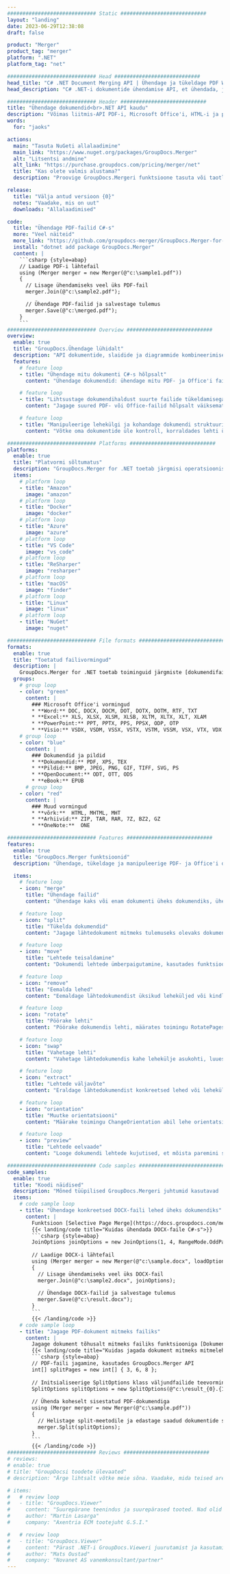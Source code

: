 ```yaml
---
############################# Static ############################
layout: "landing"
date: 2023-06-29T12:38:08
draft: false

product: "Merger"
product_tag: "merger"
platform: ".NET"
platform_tag: "net"

############################# Head ############################
head_title: "C# .NET Document Merging API | Ühendage ja tükeldage PDF Word Excel EPUB"
head_description: "C# .NET-i dokumentide ühendamise API, et ühendada, jagada, vahetada või eemaldada dokumendilehti PDF-ist, Microsoft Wordist, Excelist, esitlustest, Visio- ja pildivormingutest."

############################# Header ############################
title: "Ühendage dokumendid<br>.NET API kaudu"
description: "Võimas liitmis-API PDF-i, Microsoft Office'i, HTML-i ja pildifailide töötlemiseks."
words:
  for: "jaoks"

actions:
  main: "Tasuta NuGeti allalaadimine"
  main_link: "https://www.nuget.org/packages/GroupDocs.Merger"
  alt: "Litsentsi andmine"
  alt_link: "https://purchase.groupdocs.com/pricing/merger/net"
  title: "Kas olete valmis alustama?"
  description: "Proovige GroupDocs.Mergeri funktsioone tasuta või taotlege litsentsi"

release:
  title: "Välja antud versioon {0}"
  notes: "Vaadake, mis on uut"
  downloads: "Allalaadimised"

code:
  title: "Ühendage PDF-failid C#-s"
  more: "Veel näiteid"
  more_link: "https://github.com/groupdocs-merger/GroupDocs.Merger-for-.NET"
  install: "dotnet add package GroupDocs.Merger"
  content: |
    ```csharp {style=abap}   
    // Laadige PDF-i lähtefail
    using (Merger merger = new Merger(@"c:\sample1.pdf"))
    {
      // Lisage ühendamiseks veel üks PDF-fail
      merger.Join(@"c:\sample2.pdf");

      // Ühendage PDF-failid ja salvestage tulemus
      merger.Save(@"c:\merged.pdf");
    }
    ```
############################# Overview ############################
overview:
  enable: true
  title: "GroupDocs.Ühendage lühidalt"
  description: "API dokumentide, slaidide ja diagrammide kombineerimiseks, tükeldamiseks, vahetamiseks, kärpimiseks või eemaldamiseks .NET-i rakendustes"
  features:
    # feature loop
    - title: "Ühendage mitu dokumenti C#-s hõlpsalt"
      content: "Ühendage dokumendid: ühendage mitu PDF- ja Office'i faili sujuvalt üheks dokumendiks, toetades laia valikut vorminguid. GroupDocs.Merger for .NET muudab dokumentide liitmise kiireks ja probleemivabaks."

    # feature loop
    - title: "Lihtsustage dokumendihaldust suurte failide tükeldamisega"
      content: "Jagage suured PDF- või Office-failid hõlpsalt väiksemateks, paremini hallatavateks osadeks. GroupDocs.Merger for .NET võimaldab teil dokumente tükeldada konkreetsete lehtede, vahemike alusel või isegi üksikuid lehti vaevata eraldada."

    # feature loop
    - title: "Manipuleerige lehekülgi ja kohandage dokumendi struktuuri – järjestage ümber, vahetage või eemaldage"
      content: "Võtke oma dokumentide üle kontroll, korraldades lehti ümber, eemaldades soovimatud lehed või lisades uusi. GroupDocs.Merger for .NET annab teile võimaluse manipuleerida dokumendi struktuuriga, võimaldades teil kohandada ja kohandada faile vastavalt teie konkreetsetele vajadustele."

############################# Platforms ############################
platforms:
  enable: true
  title: "Platvormi sõltumatus"
  description: "GroupDocs.Merger for .NET toetab järgmisi operatsioonisüsteeme, raamistikke ja paketihaldureid"
  items:
    # platform loop
    - title: "Amazon"
      image: "amazon"
    # platform loop
    - title: "Docker"
      image: "docker"
    # platform loop
    - title: "Azure"
      image: "azure"
    # platform loop
    - title: "VS Code"
      image: "vs_code"
    # platform loop
    - title: "ReSharper"
      image: "resharper"
    # platform loop
    - title: "macOS"
      image: "finder"
    # platform loop
    - title: "Linux"
      image: "linux"
    # platform loop
    - title: "NuGet"
      image: "nuget"

############################# File formats ############################
formats:
  enable: true
  title: "Toetatud failivormingud"
  description: |
    GroupDocs.Merger for .NET toetab toiminguid järgmiste [dokumendifailivormingutega](https://docs.groupdocs.com/merger/net/supported-document-formats/).
  groups:
    # group loop
    - color: "green"
      content: |
        ### Microsoft Office'i vormingud
        * **Word:** DOC, DOCX, DOCM, DOT, DOTX, DOTM, RTF, TXT
        * **Excel:** XLS, XLSX, XLSM, XLSB, XLTM, XLTX, XLT, XLAM
        * **PowerPoint:** PPT, PPTX, PPS, PPSX, ODP, OTP
        * **Visio:** VSDX, VSDM, VSSX, VSTX, VSTM, VSSM, VSX, VTX, VDX
    # group loop
    - color: "blue"
      content: |
        ### Dokumendid ja pildid
        * **Dokumendid:** PDF, XPS, TEX
        * **Pildid:** BMP, JPEG, PNG, GIF, TIFF, SVG, PS
        * **OpenDocument:** ODT, OTT, ODS
        * **eBook:** EPUB
      # group loop
    - color: "red"
      content: |
        ### Muud vormingud
        * **võrk:**  HTML, MHTML, MHT
        * **Arhiivid:** ZIP, TAR, RAR, 7Z, BZ2, GZ
        * **OneNote:**  ONE

############################# Features ############################
features:
  enable: true
  title: "GroupDocs.Merger funktsioonid"
  description: "Ühendage, tükeldage ja manipuleerige PDF- ja Office'i dokumente sujuvalt"

  items:
    # feature loop
    - icon: "merge"
      title: "Ühendage failid"
      content: "Ühendage kaks või enam dokumenti üheks dokumendiks, ühendades konkreetsed leheküljed või leheküljevahemikud mitmest lähtedokumendist."

    # feature loop
    - icon: "split"
      title: "Tükelda dokumendid"
      content: "Jagage lähtedokument mitmeks tulemuseks olevaks dokumendiks, kasutades tükeldamise toimingut."

    # feature loop
    - icon: "move"
      title: "Lehtede teisaldamine"
      content: "Dokumendi lehtede ümberpaigutamine, kasutades funktsiooni MovePage."

    # feature loop
    - icon: "remove"
      title: "Eemalda lehed"
      content: "Eemaldage lähtedokumendist üksikud leheküljed või kindlate leheküljenumbrite kogum."

    # feature loop
    - icon: "rotate"
      title: "Pöörake lehti"
      content: "Pöörake dokumendis lehti, määrates toimingu RotatePages abil pöördenurgaks 90, 180 või 270 kraadi."

    # feature loop
    - icon: "swap"
      title: "Vahetage lehti"
      content: "Vahetage lähtedokumendis kahe lehekülje asukohti, luues uue dokumendi, mille lehekülgede positsioonid on vahetatud."

    # feature loop
    - icon: "extract"
      title: "Lehtede väljavõte"
      content: "Eraldage lähtedokumendist konkreetsed lehed või leheküljevahemikud, luues uue dokumendi, mis sisaldab ainult valitud lehti."

    # feature loop
    - icon: "orientation"
      title: "Muutke orientatsiooni"
      content: "Määrake toimingu ChangeOrientation abil lehe orientatsioon (portree või rõhtpaigutus) teatud või kõigi dokumendi lehtede jaoks."

    # feature loop
    - icon: "preview"
      title: "Lehtede eelvaade"
      content: "Looge dokumendi lehtede kujutised, et mõista paremini sisu ja struktuuri. Tehke eelvaateid kõikidest või ainult teatud lehtedest."

############################# Code samples ############################
code_samples:
  enable: true
  title: "Koodi näidised"
  description: "Mõned tüüpilised GroupDocs.Mergeri juhtumid kasutavad .NET-i toimingute jaoks"
  items:
    # code sample loop
    - title: "Ühendage konkreetsed DOCX-faili lehed üheks dokumendiks"
      content: |
        Funktsioon [Selective Page Merge](https://docs.groupdocs.com/merger/net/merge-pages-from-various-documents/) võimaldab teil igast failist eraldada ja liita ainult soovitud sisu. Siin on näide selle kohta, kuidas C# abil lehtede valikulist liitmist saavutada:
        {{< landing/code title="Kuidas ühendada DOCX-faile C#-s">}}
        ```csharp {style=abap}   
        JoinOptions joinOptions = new JoinOptions(1, 4, RangeMode.OddPages);
        
        // Laadige DOCX-i lähtefail
        using (Merger merger = new Merger(@"c:\sample.docx", loadOptions))
        {
          // Lisage ühendamiseks veel üks DOCX-fail
          merger.Join(@"c:\sample2.docx", joinOptions);
          
          // Ühendage DOCX-failid ja salvestage tulemus
          merger.Save(@"c:\result.docx");
        }
        ```
        {{< /landing/code >}}
    # code sample loop
    - title: "Jagage PDF-dokument mitmeks failiks"
      content: |
        Jagage dokument tõhusalt mitmeks failiks funktsiooniga [Dokumendi jagamine](https://docs.groupdocs.com/merger/net/split-document/), mis lihtsustab suurtest dokumentidest konkreetsete jaotiste või lehtede haldamist ja eraldamist. See võimaldab jagada dokumente väiksemateks osadeks erinevate kriteeriumide alusel – lehekülgede vahemiku, algus-/lõpulehekülgede, paaritu/paaritud leheküljenumbrite jne järgi.
        {{< landing/code title="Kuidas jagada dokument mitmeks mitmeleheküljeliseks dokumendiks">}}
        ```csharp {style=abap}   
        // PDF-faili jagamine, kasutades GroupDocs.Merger API
        int[] splitPages = new int[] { 3, 6, 8 };
        
        // Initsialiseerige SplitOptions klass väljundfailide teevorminguga
        SplitOptions splitOptions = new SplitOptions(@"c:\result_{0}.{1}", splitPages, SplitMode.Interval);
        
        // Ühenda koheselt sisestatud PDF-dokumendiga
        using (Merger merger = new Merger(@"c:\sample.pdf"))
        {
          // Helistage split-meetodile ja edastage saadud dokumentide salvestamiseks objekt SplitOptions
          merger.Split(splitOptions);
        }  
        ```
        {{< /landing/code >}}
############################# Reviews ############################
# reviews:
# enable: true
# title: "GroupDocsi toodete ülevaated"
# description: "Ärge lihtsalt võtke meie sõna. Vaadake, mida teised arendajad meie API-de kohta ütlevad"

# items:
#   # review loop
#   - title: "GroupDocs.Viewer"
#     content: "Suurepärane teenindus ja suurepärased tooted. Nad olid GroupDocs.Vieweri .NET-i juurutamisprotsessi ajal äärmiselt abivalmid ja reageerivad. Ei saa neid piisavalt soovitada."
#     author: "Martin Lasarga"
#     company: "Axentria ECM tootejuht G.S.I."

#   # review loop
#   - title: "GroupDocs.Viewer"
#     content: "Pärast .NET-i GroupDocs.Vieweri juurutamist ja kasutamist projektis tundub, et see töötab väga hästi. Olen katsetanud paljude dokumentidega ja siiani on kõik hästi. Kõik, mida olen sellele visanud, renderdab kenasti ja näeb välja täpselt sama hea kui PDF-vaaturis või MS Wordis."
#     author: "Mats Oustad"
#     company: "Novanet AS vanemkonsultant/partner"
---
```

